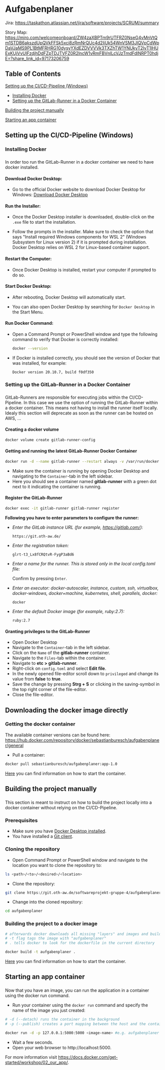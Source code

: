 # Aufgabenplaner
Jira: https://taskathon.atlassian.net/jira/software/projects/SCRUM/summary

Story Map: https://miro.com/welcomeonboard/ZW4zaXBPTm9rUTFRZ0NseG4vMnVtQm1STDB6akszdUpQVkFFSk5xci8zRmNrQUc4d2liUk54WnVSM3JlQVpCdWpDaVJaMS9PL1BtMFRHRG10dysyYXdEZDVVVVk3TXZhTW1YNUkyT2IvT1lHUExKUjVvUlFzdjhDdFZpTDJTVFZ0R2lncW1vRmFBVnlLcVJzTmdFdlNRPT0hdjE=?share_link_id=97173206759

## Table of Contents  
[Setting up the CI/CD-Pipeline (Windows)](#setting-up-ci-cd-pipeline-windows)
- [Installing Docker](#installing-docker)  
- [Setting up the GitLab-Runner in a Docker Container](#setting-up-gitlab-runner)

[Building the project manually](#building-the-project-manually)

[Starting an app container](#starting-an-app-container) 

## Setting up the CI/CD-Pipeline (Windows)
### <a name="setting-up-ci-cd-pipeline-windows"></a>

### Installing Docker
### <a name="installing-docker"></a>
In order too run the GitLab-Runner in a docker container we need to have docker installed.

#### Download Docker Desktop:

- Go to the official Docker website to download Docker Desktop for Windows: [Download Docker Desktop](https://www.docker.com/products/docker-desktop/)

#### Run the Installer:

- Once the Docker Desktop installer is downloaded, double-click on the `.exe` file to start the installation.

- Follow the prompts in the installer. Make sure to check the option that says "Install required Windows components for WSL 2" (Windows Subsystem for Linux version 2) if it is prompted during installation. Docker Desktop relies on WSL 2 for Linux-based container support.


#### Restart the Computer:

- Once Docker Desktop is installed, restart your computer if prompted to do so.

#### Start Docker Desktop:

- After rebooting, Docker Desktop will automatically start.

- You can also open Docker Desktop by searching for `Docker Desktop` in the Start Menu.

#### Run Docker Command:

- Open a Command Prompt or PowerShell window and type the following command to verify that Docker is correctly installed:

    
    ```bash 
    docker --version
    ```
- If Docker is installed correctly, you should see the version of Docker that was installed, for example:

    ```nginx
    Docker version 20.10.7, build f0df350
    ```

### Setting up the GitLab-Runner in a Docker Container
### <a name="setting-up-gitlab-runner"></a>
GitLab-Runners are responsible for executing jobs within the CI/CD-Pipeline.
In this case we use the option of running the GitLab-Runner within a docker container. 
This means not having to install the runner itself locally.
Idealy this section will deprecate as soon as the runner can be hosted on AWS, ...

#### Creating a docker volume
```bash
docker volume create gitlab-runner-config
```

#### Getting and running the latest GitLab-Runner Docker Container
```bash
docker run -d --name gitlab-runner --restart always -v /var/run/docker.sock:/var/run/docker.sock -v gitlab-runner-config:/etc/gitlab-runner gitlab/gitlab-runner:latest
```
- Make sure the container is running by opening Docker Desktop and navigating to the `Container`-tab in the left sidebar.
- Here you should see a container named **gitlab-runner** with a green dot next to it indicating the container is running.
    
#### Register the GitLab-Runner
```bash
docker exec -it gitlab-runner gitlab-runner register
```
**Following you have to enter parameters to configure the runner:**

- *Enter the GitLab instance URL (for example, https://gitlab.com/):*

    `https://git.oth-aw.de/`

- *Enter the registration token:*
    
    `glrt-t3_Lx8fCRQtvR-FygP3aBd6`

- *Enter a name for the runner. This is stored only in the local config.toml file:*
    
    Confirm by pressing `Enter`.

- *Enter an executor: docker-autoscaler, instance, custom, ssh, virtualbox, docker-windows, docker+machine, kubernetes, shell, parallels, docker:*

    `docker`

- *Enter the default Docker image (for example, ruby:2.7):*

    `ruby:2.7`
#### Granting privileges to the GitLab-Runner
- Open Docker Desktop
- Navigate to the `Container`-tab in the left sidebar.
- Click on the `Name` of the **gitlab-runner** container.
- Navigate to the `Files`-tab within the container.
- Navigate to **etc > gitlab-runner**.
- Right-click on `config.toml` and select **Edit file**.
- In the newly opened file-editor scroll down to `privileged` and change its value from **false** to **true**.
- Save the change by pressing **Strg + S** or clicking in the saving-symbol in the top right corner of the file-editor.
- Close the file-editor.

## Downloading the docker image directly 
### <a name="downloading-the-docker-image-directly"></a>

### Getting the docker container
The available container versions can be found here: https://hub.docker.com/repository/docker/sebastianburesch/aufgabenplaner/general

- Pull a container:
```bash
docker pull sebastianburesch/aufgabenplaner:app-1.0
```

[Here](#starting-an-app-container) you can find information on how to start the container.

## Building the project manually
### <a name="building-the-project-manually"></a>

This section is meant to instruct on how to build the project locally into a docker container without relying on the CI/CD-Pipeline.
### Prerequisites
- Make sure you have [Docker Desktop installed](#installing-docker).
- You have installed a [Git client](https://git-scm.com/downloads).

### Cloning the repository
- Open Command Prompt or PowerShell window and navigate to the location you want to clone the repository to:
```bash
ls <path>/<to>/<desired>/<location>
```

- Clone the repository:
```bash
git clone https://git.oth-aw.de/softwareprojekt-gruppe-4/aufgabenplaner.git
```

- Change into the cloned repository:
```bash
cd aufgabenplaner
```

### Building the project to a docker image
```bash
# afterwards docker downloads all missing "layers" and images and builds a docker image.
# -t flag tags the image with "aufgabenplaner"
# . tells docker to look for the dockerfile in the current directory

docker build -t aufgabenplaner .
``` 

[Here](#starting-an-app-container) you can find information on how to start the container.

## Starting an app container
### <a name="starting-an-app-container"></a>
Now that you have an image, you can run the application in a container using the docker run command.

- Run your container using the `docker run` command and specify the name of the image you just created:
```bash
# -d (--detach) runs the container in the background
# -p (--publish) creates a port mapping between the host and the container

docker run -d -p 127.0.0.1:5000:5000 <image-name> #e.g. aufgabenplaner
```
- Wait  a few seconds.
- Open your web browser to http://localhost:5000.

For more information visit https://docs.docker.com/get-started/workshop/02_our_app/.

